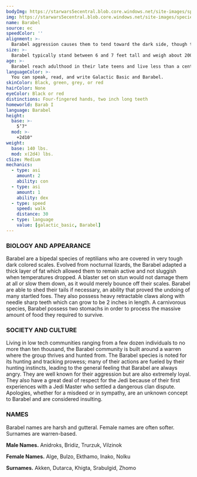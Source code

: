 ```yaml
---
bodyImg: https://starwars5ecentral.blob.core.windows.net/site-images/species/species_barabel.png
img: https://starwars5ecentral.blob.core.windows.net/site-images/species/species_barabel.png
name: Barabel
source: ec
speedColor: ''
alignment: >-
  Barabel aggression causes them to tend toward the dark side, though there are exceptions.
size: >-
  Barabel typically stand between 6 and 7 feet tall and weigh about 200 lbs. Regardless of your position in that range, your size is Medium.
age: >-
  Barabel reach adulthood in their late teens and live less than a century.
languageColor: >-
  You can speak, read, and write Galactic Basic and Barabel. 
skinColor: Black, green, grey, or red
hairColor: None
eyeColor: Black or red
distinctions: Four-fingered hands, two inch long teeth
homeworld: Barab I
language: Barabel
height:
  base: >-
    5’7"
  mod: >-
    +2d10"
weight:
  base: 140 lbs.
  mod: x(2d4) lbs.
cSize: Medium
mechanics:
  - type: asi
    amount: 2
    ability: con
  - type: asi
    amount: 1
    ability: dex
  - type: speed
    speed: walk
    distance: 30
  - type: language
    value: [galactic_basic, Barabel]
---
```

### BIOLOGY AND APPEARANCE
Barabel are a bipedal species of reptilians who are covered in very tough dark colored scales. Evolved from nocturnal lizards, the Barabel adapted a thick layer of fat which allowed them to remain active and not sluggish when temperatures dropped. A blaster set on stun would not damage them at all or slow them down, as it would merely bounce off their scales. Barabel are able to shed their tails if necessary, an ability that proved the undoing of many startled foes. They also possess heavy retractable claws along with needle sharp teeth which can grow to be 2 inches in length. A carnivorous species, Barabel possess two stomachs in order to process the massive amount of food they required to survive.

### SOCIETY AND CULTURE
Living in low tech communities ranging from a few dozen individuals to no more than ten thousand, the Barabel community is built around a warren where the group thrives and hunted from. The Barabel species is noted for its hunting and tracking prowess; many of their actions are fueled by their hunting instincts, leading to the general feeling that Barabel are always angry. They are well known for their aggression but are also extremely loyal. They also have a great deal of respect for the Jedi because of their first experiences with a Jedi Master who settled a dangerous clan dispute. Apologies, whether for a misdeed or in sympathy, are an unknown concept to Barabel and are considered insulting.

### NAMES
Barabel names are harsh and gutteral. Female names are often softer. Surnames are warren-based.

__Male Names.__ Anidroks, Bridiz, Trurzuk, Vilzinok

__Female Names.__ Alge, Bulzo, Ekthamo, Inako, Nolku

__Surnames.__ Akken, Dutarca, Khigta, Srabulgid, Zhomo



    